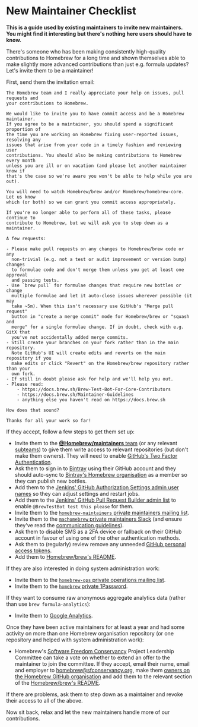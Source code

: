 # New Maintainer Checklist

**This is a guide used by existing maintainers to invite new maintainers. You might find it interesting but there's nothing here users should have to know.**

There's someone who has been making consistently high-quality contributions to Homebrew for a long time and shown themselves able to make slightly more advanced contributions than just e.g. formula updates? Let's invite them to be a maintainer!

First, send them the invitation email:

```
The Homebrew team and I really appreciate your help on issues, pull requests and
your contributions to Homebrew.

We would like to invite you to have commit access and be a Homebrew maintainer.
If you agree to be a maintainer, you should spend a significant proportion of
the time you are working on Homebrew fixing user-reported issues, resolving any
issues that arise from your code in a timely fashion and reviewing user
contributions. You should also be making contributions to Homebrew every month
unless you are ill or on vacation (and please let another maintainer know if
that's the case so we're aware you won't be able to help while you are out).

You will need to watch Homebrew/brew and/or Homebrew/homebrew-core. Let us know
which (or both) so we can grant you commit access appropriately.

If you're no longer able to perform all of these tasks, please continue to
contribute to Homebrew, but we will ask you to step down as a maintainer.

A few requests:

- Please make pull requests on any changes to Homebrew/brew code or any
  non-trivial (e.g. not a test or audit improvement or version bump) changes
  to formulae code and don't merge them unless you get at least one approval
  and passing tests.
- Use `brew pull` for formulae changes that require new bottles or change
  multiple formulae and let it auto-close issues wherever possible (it may
  take ~5m). When this isn't necessary use GitHub's "Merge pull request"
  button in "create a merge commit" mode for Homebrew/brew or "squash and
  merge" for a single formulae change. If in doubt, check with e.g. GitX that
  you've not accidentally added merge commits.
- Still create your branches on your fork rather than in the main repository.
  Note GitHub's UI will create edits and reverts on the main repository if you
  make edits or click "Revert" on the Homebrew/brew repository rather than your
  own fork.
- If still in doubt please ask for help and we'll help you out.
- Please read:
    - https://docs.brew.sh/Brew-Test-Bot-For-Core-Contributors
    - https://docs.brew.sh/Maintainer-Guidelines
    - anything else you haven't read on https://docs.brew.sh

How does that sound?

Thanks for all your work so far!
```

If they accept, follow a few steps to get them set up:

- Invite them to the [**@Homebrew/maintainers** team](https://github.com/orgs/Homebrew/teams/maintainers) (or any relevant [subteams](https://github.com/orgs/Homebrew/teams/maintainers/teams)) to give them write access to relevant repositories (but don't make them owners). They will need to enable [GitHub's Two Factor Authentication](https://help.github.com/articles/about-two-factor-authentication/).
- Ask them to sign in to [Bintray](https://bintray.com) using their GitHub account and they should auto-sync to [Bintray's Homebrew organisation](https://bintray.com/homebrew/organization/edit/members) as a member so they can publish new bottles.
- Add them to the [Jenkins' GitHub Authorization Settings admin user names](https://jenkins.brew.sh/configureSecurity/) so they can adjust settings and restart jobs.
- Add them to the [Jenkins' GitHub Pull Request Builder admin list](https://jenkins.brew.sh/configure) to enable `@BrewTestBot test this please` for them.
- Invite them to the [`homebrew-maintainers` private maintainers mailing list](https://lists.sfconservancy.org/mailman/admin/homebrew-maintainers/members/add).
- Invite them to the [`machomebrew` private maintainers Slack](https://machomebrew.slack.com/admin/invites) (and ensure they've read the [communication guidelines](Maintainer-Guidelines.md#communication)).
- Ask them to disable SMS as a 2FA device or fallback on their GitHub account in favour of using one of the other authentication methods.
- Ask them to (regularly) review remove any unneeded [GitHub personal access tokens](https://github.com/settings/tokens).
- Add them to [Homebrew/brew's README](https://github.com/Homebrew/brew/edit/master/README.md).

If they are also interested in doing system administration work:

- Invite them to the [`homebrew-ops` private operations mailing list](https://lists.sfconservancy.org/mailman/admin/homebrew-ops/members/add).
- Invite them to the [`homebrew` private 1Password](https://homebrew.1password.com/people).

If they want to consume raw anonymous aggregate analytics data (rather than use `brew formula-analytics`):

- Invite them to [Google Analytics](https://analytics.google.com/analytics/web/?authuser=1#management/Settings/a76679469w115400090p120682403/%3Fm.page%3DAccountUsers/).

Once they have been active maintainers for at least a year and had some activity on more than one Homebrew organisation repository (or one repository and helped with system administration work):

- Homebrew's [Software Freedom Conservancy](https://sfconservancy.org) Project Leadership Committee can take a vote on whether to extend an offer to the maintainer to join the committee. If they accept, email their name, email and employer to homebrew@sfconservancy.org, make them [owners on the Homebrew GitHub organisation](https://github.com/orgs/Homebrew/people) and add them to the relevant section of the [Homebrew/brew's README](https://github.com/Homebrew/brew/edit/master/README.md).

If there are problems, ask them to step down as a maintainer and revoke their access to all of the above.

Now sit back, relax and let the new maintainers handle more of our contributions.
